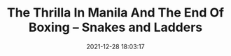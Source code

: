 ---
date: 2021-12-28 18:03:17
link:
  source: pocket
  source_url: https://getpocket.com
  text: The Thrilla In Manila And The End Of Boxing – Snakes and Ladders
  url: https://blog.ayjay.org/thrilla/
source: pocket
syndicated:
- type: pocket
  url: https://blog.ayjay.org/thrilla/
- type: mastodon
  url: https://mastodon.technology/users/roytang/statuses/107525880640998235
- type: twitter
  url: https://twitter.com/roytang/status/1475890672888475651/
title: The Thrilla In Manila And The End Of Boxing – Snakes and Ladders
---
